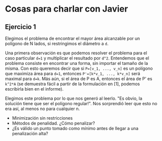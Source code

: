 # Cosas para charlar con Javier

## Ejercicio 1

Elegimos el problema de encontrar el mayor área alcanzable por un polígono de N lados, si restringimos el diámetro a `d`.

Una primera observación es que podemos resolver el problema para el caso particular `d=1` y multiplicar el resultado por `d^2`. Entendemos que el problema consiste en encontrar una forma, sin importar el tamaño de la misma. Con esto queremos decir que si `P=[v_1, ..., v_n]` es un polígono que maximiza área para `d=1`, entonces `P'=[k*v_1, ..., k*v_n]` será maximal para `d=k`. Más aún, si el área de P es A, entonces el área de P' es `k^2*A` (se demuestra fácil a partir de la formulación en [1], podemos escribirla bien en el informe).

Elegimos este problema por lo que nos generó al leerlo. "Es obvio, la solución tiene que ser el polígono regular!". Nos sorprendió leer que esto no era así, al menos no para cualquier n.



- Minimización sin restricciones
- Métodos de penalidad. ¿Cómo penalizar?
- ¿Es válido un punto tomado como mínimo antes de llegar a una penalización alta?